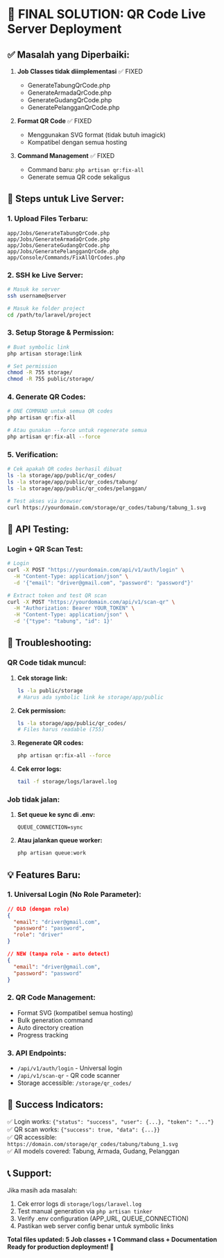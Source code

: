 # 🎯 FINAL SOLUTION: QR Code Live Server Deployment

## ✅ Masalah yang Diperbaiki:

1. **Job Classes tidak diimplementasi** ✅ FIXED
   - GenerateTabungQrCode.php 
   - GenerateArmadaQrCode.php
   - GenerateGudangQrCode.php  
   - GeneratePelangganQrCode.php

2. **Format QR Code** ✅ FIXED
   - Menggunakan SVG format (tidak butuh imagick)
   - Kompatibel dengan semua hosting

3. **Command Management** ✅ FIXED
   - Command baru: `php artisan qr:fix-all`
   - Generate semua QR code sekaligus

## 🚀 Steps untuk Live Server:

### 1. Upload Files Terbaru:
```
app/Jobs/GenerateTabungQrCode.php
app/Jobs/GenerateArmadaQrCode.php  
app/Jobs/GenerateGudangQrCode.php
app/Jobs/GeneratePelangganQrCode.php
app/Console/Commands/FixAllQrCodes.php
```

### 2. SSH ke Live Server:
```bash
# Masuk ke server
ssh username@server

# Masuk ke folder project
cd /path/to/laravel/project
```

### 3. Setup Storage & Permission:
```bash
# Buat symbolic link
php artisan storage:link

# Set permission
chmod -R 755 storage/
chmod -R 755 public/storage/
```

### 4. Generate QR Codes:
```bash
# ONE COMMAND untuk semua QR codes
php artisan qr:fix-all

# Atau gunakan --force untuk regenerate semua
php artisan qr:fix-all --force
```

### 5. Verification:
```bash
# Cek apakah QR codes berhasil dibuat
ls -la storage/app/public/qr_codes/
ls -la storage/app/public/qr_codes/tabung/
ls -la storage/app/public/qr_codes/pelanggan/

# Test akses via browser
curl https://yourdomain.com/storage/qr_codes/tabung/tabung_1.svg
```

## 📱 API Testing:

### Login + QR Scan Test:
```bash
# Login
curl -X POST "https://yourdomain.com/api/v1/auth/login" \
  -H "Content-Type: application/json" \
  -d '{"email": "driver@gmail.com", "password": "password"}'

# Extract token and test QR scan
curl -X POST "https://yourdomain.com/api/v1/scan-qr" \
  -H "Authorization: Bearer YOUR_TOKEN" \
  -H "Content-Type: application/json" \
  -d '{"type": "tabung", "id": 1}'
```

## 🔧 Troubleshooting:

### QR Code tidak muncul:
1. **Cek storage link:**
   ```bash
   ls -la public/storage
   # Harus ada symbolic link ke storage/app/public
   ```

2. **Cek permission:**
   ```bash
   ls -la storage/app/public/qr_codes/
   # Files harus readable (755)
   ```

3. **Regenerate QR codes:**
   ```bash
   php artisan qr:fix-all --force
   ```

4. **Cek error logs:**
   ```bash
   tail -f storage/logs/laravel.log
   ```

### Job tidak jalan:
1. **Set queue ke sync di .env:**
   ```
   QUEUE_CONNECTION=sync
   ```

2. **Atau jalankan queue worker:**
   ```bash
   php artisan queue:work
   ```

## 💡 Features Baru:

### 1. Universal Login (No Role Parameter):
```json
// OLD (dengan role)
{
  "email": "driver@gmail.com",
  "password": "password", 
  "role": "driver"
}

// NEW (tanpa role - auto detect)
{
  "email": "driver@gmail.com",
  "password": "password"
}
```

### 2. QR Code Management:
- Format SVG (kompatibel semua hosting)
- Bulk generation command
- Auto directory creation
- Progress tracking

### 3. API Endpoints:
- `/api/v1/auth/login` - Universal login
- `/api/v1/scan-qr` - QR code scanner
- Storage accessible: `/storage/qr_codes/`

## 🎉 Success Indicators:

✅ Login works: `{"status": "success", "user": {...}, "token": "..."}`  
✅ QR scan works: `{"success": true, "data": {...}}`  
✅ QR accessible: `https://domain.com/storage/qr_codes/tabung/tabung_1.svg`  
✅ All models covered: Tabung, Armada, Gudang, Pelanggan  

## 📞 Support:

Jika masih ada masalah:
1. Cek error logs di `storage/logs/laravel.log`
2. Test manual generation via `php artisan tinker`
3. Verify .env configuration (APP_URL, QUEUE_CONNECTION)
4. Pastikan web server config benar untuk symbolic links

**Total files updated: 5 Job classes + 1 Command class + Documentation**
**Ready for production deployment! 🚀**
